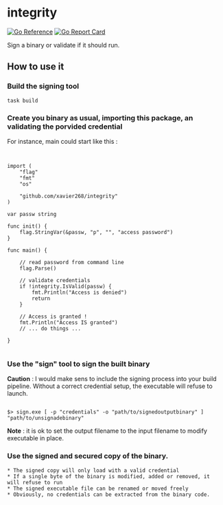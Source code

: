 # integrity

[![Go Reference](https://pkg.go.dev/badge/github.com/xavier268/integrity.svg)](https://pkg.go.dev/github.com/xavier268/integrity) [![Go Report Card](https://goreportcard.com/badge/github.com/xavier268/integrity)](https://goreportcard.com/report/github.com/xavier268/integrity)

Sign a binary or validate if it should run.

## How to use it


### Build the signing tool

````
task build

````
   
### Create you binary as usual, importing this package, an validating the porvided credential

For instance, main could start like this :

````


import (
	"flag"
	"fmt"
	"os"

	"github.com/xavier268/integrity"
)

var passw string

func init() {
	flag.StringVar(&passw, "p", "", "access password")
}

func main() {

    // read password from command line
	flag.Parse()

    // validate credentials
	if !integrity.IsValid(passw) { 
		fmt.Println("Access is denied")
		return
	}

	// Access is granted !
	fmt.Println("Access IS granted")
	// ... do things ...

}


````

### Use the "sign" tool to sign the built binary

**Caution** : I would make sens to include the signing process into your build pipeline.
Without a correct credential setup, the executable will refuse to launch.

````

$> sign.exe [ -p "credentials" -o "path/to/signedoutputbinary" ]  "path/to/unsignadebinary" 

````

**Note** : it is ok to set the output filename to the input filename to modify executable in place.

### Use the signed and secured copy of the binary. 
   
    * The signed copy will only load with a valid credential
    * If a single byte of the binary is modified, added or removed, it will refuse to run
    * The signed executable file can be renamed or moved freely
    * Obviously, no credentials can be extracted from the binary code.

